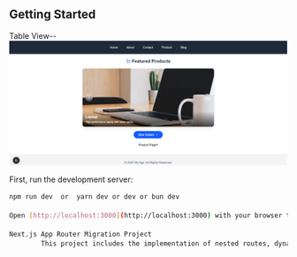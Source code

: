 ## Getting Started

Table View--
![Table Image](https://raw.githubusercontent.com/Kamakshi-Aruna/NextJs-AppRouter/refs/heads/master/public/project-ui.png)

First, run the development server:

```bash
npm run dev  or  yarn dev or dev or bun dev

Open [http://localhost:3000](http://localhost:3000) with your browser to see the result.

Next.js App Router Migration Project
        This project includes the implementation of nested routes, dynamic routes, layouts, nested layouts, loading states, and error handling to enhance the application's structure and user experience


